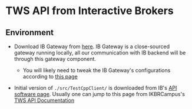 # TWS API from Interactive Brokers

## Environment

- Download IB Gateway from [here](https://ibkrcampus.com/campus/ibkr-api-page/twsapi-doc/#tws-download). IB Gateway is a close-sourced gateway running locally, all our communication with IB backend will be through this gateway component.

  - You will likely need to tweak the IB Gateway's configurations according to [this page](https://ibkrcampus.com/campus/ibkr-api-page/twsapi-doc/#tws-settings)

- Initial version of `./src/TestCppClient/` is downloaded from IB's [API software page](https://interactivebrokers.github.io/#). Usually one can jump to this page from IKBRCampus's [TWS API Documentation](https://ibkrcampus.com/campus/ibkr-api-page/twsapi-doc/#find-the-api)

